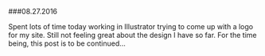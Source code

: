 ###08.27.2016

Spent lots of time today working in Illustrator trying to come up with a logo for my site. Still not feeling great about 
the design I have so far. For the time being, this post is to be continued...
